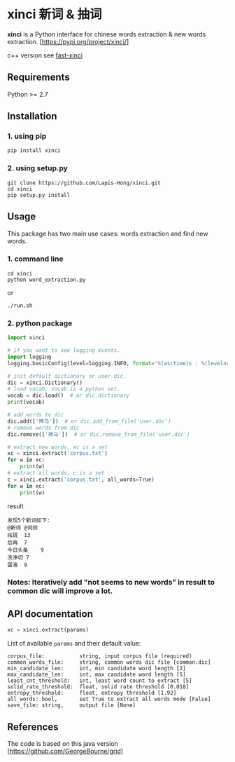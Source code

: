 # xinci 新词 & 抽词
**xinci** is a Python interface for chinese words extraction & new words extraction.
[https://pypi.org/project/xinci/]

c++ version see [fast-xinci](https://github.com/Lapis-Hong/fast-xinci)

## Requirements
Python >= 2.7

## Installation
### 1. using pip
```shell
pip install xinci
```
### 2. using setup.py
``` shell
git clone https://github.com/Lapis-Hong/xinci.git 
cd xinci 
pip setup.py install
```

## Usage
This package has two main use cases: words extraction and
find new words. 

### 1. command line
```shell
cd xinci
python word_extraction.py 
```
or 
```
./run.sh
```

### 2. python package
```python 
import xinci

# if you want to see logging events.
import logging
logging.basicConfig(level=logging.INFO, format='%(asctime)s : %(levelname)s : %(message)s')

# init default dictionary or user dic,
dic = xinci.Dictionary()
# load vocab, vocab is a python set.
vocab = dic.load()  # or dic.dictionary
print(vocab)

# add words to dic
dic.add(['神马'])  # or dic.add_from_file('user.dic')
# remove words from dic
dic.remove(['神马'])  # or dic.remove_from_file('user.dic')

# extract new words, xc is a set
xc = xinci.extract('corpus.txt')
for w in xc:
    print(w)
# extract all words, c is a set
c = xinci.extract('corpus.txt', all_words=True)
for w in xc:
    print(w)
```
result
```angular2html
发现5个新词如下:
@新词	@词频
祛斑	13
后再	7
今日头条	9
洗净切	7
蛋液	9
```
### Notes: Iteratively add "not seems to new words" in result to common dic will improve a lot. 


## API documentation
```python
xc = xinci.extract(params)

```
List of available `params` and their default value:
```angular2html
corpus_file:           string, input corpus file (required)
common_words_file:     string, common words dic file [common.dic]
min_candidate_len:     int, min candidate word length [2]
max_candidate_len:     int, max candidate word length [5]
least_cnt_threshold:   int, least word count to extract [5]
solid_rate_threshold:  float, solid rate threshold [0.018]
entropy_threshold:     float, entropy threshold [1.92]
all_words: bool,       set True to extract all words mode [False]
save_file: string,     output file [None]
```

## References
The code is based on this java version
[https://github.com/GeorgeBourne/grid]

